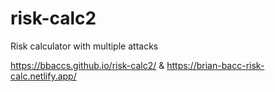 # risk-calc2
 Risk calculator with multiple attacks

 https://bbaccs.github.io/risk-calc2/ 
 & 
 https://brian-bacc-risk-calc.netlify.app/
